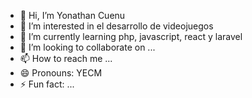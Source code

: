 - 👋 Hi, I’m Yonathan Cuenu
- 👀 I’m interested in el desarrollo de videojuegos
- 🌱 I’m currently learning php, javascript, react y laravel
- 💞️ I’m looking to collaborate on ...
- 📫 How to reach me ...
- 😄 Pronouns: YECM
- ⚡ Fun fact: ...

<!---
Y3CM/Y3CM is a ✨ special ✨ repository because its `README.md` (this file) appears on your GitHub profile.
You can click the Preview link to take a look at your changes.
--->
